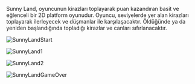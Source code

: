 Sunny Land, oyuncunun kirazları toplayarak puan kazandıran basit ve eğlenceli bir 2D platform oyunudur. Oyuncu, seviyelerde yer alan kirazları toplayarak ilerleyecek ve düşmanlar ile karşılaşacaktır. Öldüğünde ya da yeniden başlandığında topladığı kirazlar ve canları sıfırlanacaktır.

![SunnyLandStart](https://github.com/sudebayer/SunnyLand/assets/117019480/31b2310b-1614-4933-bf47-b029c4d37a14)


![SunnyLand1](https://github.com/sudebayer/SunnyLand/assets/117019480/1cfd795d-9f1a-4d57-8c1c-5dcd4751a935)


![SunnyLand2](https://github.com/sudebayer/SunnyLand/assets/117019480/eac7c7da-d170-4bba-8196-43aa0748e08f)


![SunnyLandGameOver](https://github.com/sudebayer/SunnyLand/assets/117019480/ed83ef95-86d2-4811-94bb-6ddf54a83abd)
